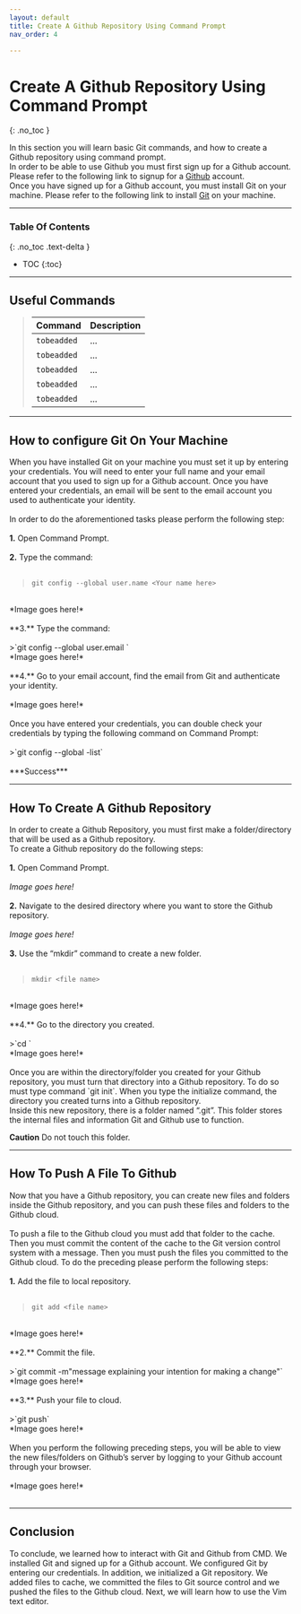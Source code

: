 ```yaml
---
layout: default
title: Create A Github Repository Using Command Prompt
nav_order: 4

---
```


# Create A Github Repository Using Command Prompt
{: .no_toc }

In this section you will learn basic Git commands, and how to create a Github repository using command prompt. 
<br/>
In order to be able to use Github you must first sign up for a Github account. Please refer to the following link to signup for a [Github](https://docs.github.com/en/get-started/signing-up-for-github/signing-up-for-a-new-github-account) account.
<br/>
Once you have signed up for a Github account, you must install Git on your machine. Please refer to the following link to install [Git](https://git-scm.com/downloads) on your machine.

---

### Table Of Contents
{: .no_toc .text-delta }
* TOC
{:toc}

---

## Useful Commands

>| Command                           | Description                                                                                             |
>| :--------                         | :------------------------------------------------------------------------------------------------------ |
>| `tobeadded`                       | ...                                                                                                     |
>| `tobeadded`                       | ...                                                                                                     |
>| `tobeadded`                       | ...                                                                                                     |
>| `tobeadded`                       | ...                                                                                                     |
>| `tobeadded`                       | ...                                                                                                     |

---

## How to configure Git On Your Machine

When you have installed Git on your machine you must set it up by entering your credentials. You will need to enter your full name and your email account that you used to sign up for a Github account. Once you have entered your credentials, an email will be sent to the email account you used to authenticate your identity.
<br/>
<br/>
In order to do the aforementioned tasks please perform the following step:
<br/>
<br/>
**1.** Open Command Prompt.
<br/>
<br/>
**2.** Type the command:
<br/>
<br/>
>`git config --global user.name <Your name here>`

<br/>
*Image goes here!*
<br/>
<br/>
**3.** Type the command:
<br/>
<br/>
>`git config --global user.email <your_email@example.com>`

<br/>
*Image goes here!*
<br/>
<br/>
**4.** Go to your email account, find the email from Git and authenticate your identity.
<br/>
<br/>
*Image goes here!*
<br/>
<br/>
Once you have entered your credentials, you can double check your credentials by typing the following command on Command Prompt:
<br/>
<br/>
>`git config --global -list`

<br/>
<br/>
***Success***

---

## How To Create A Github Repository

In order to create a Github Repository, you must first make a folder/directory that will be used as a Github repository.
<br/>
To create a Github repository do the following steps:
<br/>
<br/>
**1.** Open Command Prompt.
<br/>
<br/>
*Image goes here!*
<br/>
<br/>
**2.** Navigate to the desired directory where you want to store the Github repository.
<br/>
<br/>
*Image goes here!*
<br/>
<br/>
**3.** Use the “mkdir” command to create a new folder.
<br/>
<br/>
>`mkdir <file name>`

<br/>
*Image goes here!*
<br/>
<br/>
**4.** Go to the directory you created.
<br/>
<br/>
>`cd <file name>`

<br/>
*Image goes here!*
<br/>
<br/>
Once you are within the directory/folder you created for your Github repository, you must turn that directory into a Github repository. To do so must type command `git init`. When you type the initialize command, the directory you created turns into a Github repository.
<br/>
Inside this new repository, there is a folder named “.git”. This folder stores the internal files and information Git and Github use to function.

**Caution** Do not touch this folder.

---

## How To Push A File To Github

Now that you have a Github repository, you can create new files and folders inside the Github repository, and you can push these files and folders to the Github cloud.  
<br/>
To push a file to the Github cloud you must add that folder to the cache. Then you must commit the content of the cache to the Git version control system with a message. Then you must push the files you committed to the Github cloud. To do the preceding please perform the following steps:
<br/>
<br/>
**1.** Add the file to local repository.
<br/>
<br/>
>`git add <file name>`

<br/>
*Image goes here!*
<br/>
<br/>
**2.** Commit the file.
<br/>
<br/>
>`git commit -m"message explaining your intention for making a change"`

<br/>
*Image goes here!*
<br/>
<br/>
**3.** Push your file to cloud.
<br/>
<br/>
>`git push`

<br/>
*Image goes here!*
<br/>
<br/>
When you perform the following preceding steps, you will be able to view the new files/folders on Github’s server by logging to your Github account through your browser.
<br/>
<br/>
*Image goes here!*
<br/>
<br/>

---

## Conclusion

To conclude, we learned how to interact with Git and Github from CMD. We installed Git and signed up for a Github account. We configured Git by entering our credentials. In addition, we initialized a Git repository. We added files to cache, we committed the files to Git source control and we pushed the files to the Github cloud. Next, we will learn how to use the Vim text editor.
<br/>
<br/>
